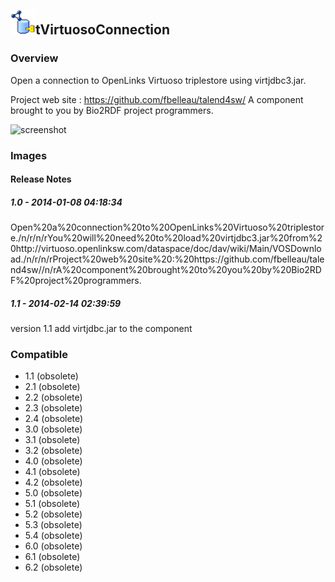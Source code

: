 ## <img src='./logo.jpg' width='40' height='40'>tVirtuosoConnection

### Overview
Open a connection to OpenLinks Virtuoso triplestore using virtjdbc3.jar.

Project web site : https://github.com/fbelleau/talend4sw/
A component brought to you by Bio2RDF project programmers.


![screenshot](https://talendforge.org/exchange/tos/upload_tos/extension-1072/screenshot.jpg)
### Images




#### Release Notes

##### 1.0 - 2014-01-08 04:18:34
Open%20a%20connection%20to%20OpenLinks%20Virtuoso%20triplestore./n/r/n/rYou%20will%20need%20to%20load%20virtjdbc3.jar%20from%20http://virtuoso.openlinksw.com/dataspace/doc/dav/wiki/Main/VOSDownload./n/r/n/rProject%20web%20site%20:%20https://github.com/fbelleau/talend4sw//n/rA%20component%20brought%20to%20you%20by%20Bio2RDF%20project%20programmers.
##### 1.1 - 2014-02-14 02:39:59
version 1.1
add virtjdbc.jar to the component
### Compatible
 -  1.1 (obsolete)
 -   2.1 (obsolete)
 -   2.2 (obsolete)
 -   2.3 (obsolete)
 -   2.4 (obsolete)
 -   3.0 (obsolete)
 -   3.1 (obsolete)
 -   3.2 (obsolete)
 -   4.0 (obsolete)
 -   4.1 (obsolete)
 -   4.2 (obsolete)
 -   5.0 (obsolete)
 -   5.1 (obsolete)
 -   5.2 (obsolete)
 -   5.3 (obsolete)
 -   5.4 (obsolete)
 -   6.0 (obsolete)
 -   6.1 (obsolete)
 -   6.2 (obsolete)